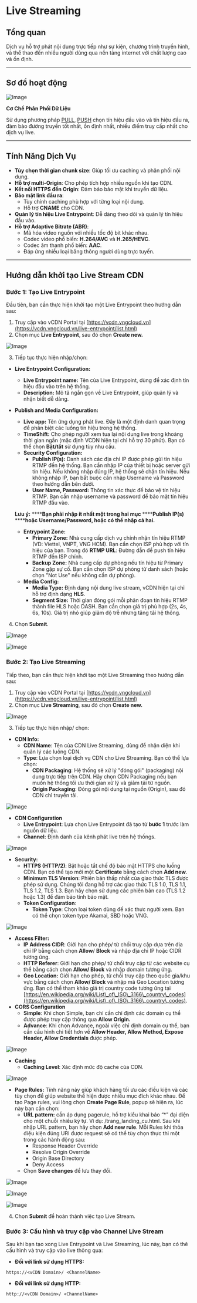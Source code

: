 # Live Streaming

## **Tổng quan** 

Dịch vụ hỗ trợ phát nội dung trực tiếp như sự kiện, chương trình truyền hình, và thể thao đến nhiều người dùng qua nền tảng internet với chất lượng cao và ổn định.

***

## Sơ đồ hoạt động

![Image](https://github.com/vngcloud/docs/blob/main/Vietnamese/.gitbook/assets/image%20(207).png?raw=true)

**Cơ Chế Phân Phối Dữ Liệu**

Sử dụng phương pháp [PU](https://docs.vngcloud.vn/vng-cloud-document/vn/vcdn/tong-quan/kien-truc-tong-quan/co-che-phan-phoi-du-lieu/phuong-phap-pull)[LL](https://docs.vngcloud.vn/display/ONVINA/Live+Streaming#\_Ph%C6%B0%C6%A1ng\_ph%C3%A1p\_PULL), [PUS](https://docs.vngcloud.vn/vng-cloud-document/vn/vcdn/tong-quan/kien-truc-tong-quan/co-che-phan-phoi-du-lieu/phuong-phap-push)[H](https://docs.vngcloud.vn/pages/viewpage.action?pageId=36045441) chọn tín hiệu đầu vào và tín hiệu đầu ra, đảm bào đường truyền tốt nhất, ổn định nhất, nhiều điểm truy cấp nhất cho dịch vụ live.

***

## **Tính Năng Dịch Vụ** 

* **Tùy chọn thời gian chunk size**: Giúp tối ưu caching và phân phối nội dung.
* **Hỗ trợ multi-Origin**: Cho phép tích hợp nhiều nguồn khi tạo CDN.
* **Kết nối HTTPS đến Origin**: Đảm bảo bảo mật khi truyền dữ liệu.
* **Bảo mật link đầu ra**:
  * Tùy chỉnh caching phù hợp với từng loại nội dung.
  * Hỗ trợ **CNAME** cho CDN.
* **Quản lý tín hiệu Live Entrypoint**: Dễ dàng theo dõi và quản lý tín hiệu đầu vào.
* **Hỗ trợ Adaptive Bitrate (ABR)**:
  * Mã hóa video nguồn với nhiều tốc độ bit khác nhau.
  * Codec video phổ biến: **H.264/AVC** và **H.265/HEVC**.
  * Codec âm thanh phổ biến: **AAC**.
  * Đáp ứng nhiều loại băng thông người dùng trực tuyến.

***

## Hướng dẫn khởi tạo Live Stream CDN 

### **Bước 1: Tạo Live Entrypoint**

Đầu tiên, bạn cần thực hiện khởi tạo một Live Entrypoint theo hướng dẫn sau: 

1. Truy cập vào vCDN Portal tại [https://vcdn.vngcloud.vn](https://vcdn.vngcloud.vn/live-entrypoint/list.html)
2. Chọn mục **Live Entrypoint**, sau đó chọn **Create new.**

![Image](https://github.com/vngcloud/docs/blob/main/Vietnamese/.gitbook/assets/image%20(832).png?raw=true)

3. Tiếp tục thực hiện nhập/chọn: 

* **Live Entrypoint Configuration:**
  * **Live Entrypoint name:** Tên của Live Entrypoint, dùng để xác định tín hiệu đầu vào trên hệ thống.
  * **Description:** Mô tả ngắn gọn về Live Entrypoint, giúp quản lý và nhận biết dễ dàng.
*   **Publish and Media Configuration:**

    * **Live app:** Tên ứng dụng phát live. Đây là một định danh quan trọng để phân biệt các luồng tín hiệu trong hệ thống.
    * **TimeShift:** Cho phép người xem tua lại nội dung live trong khoảng thời gian ngắn (mặc định VCDN hiện tại chỉ hỗ trợ 30 phút). Bạn có thể chọn **Bật/tắt** sử dụng tùy nhu cầu.
    * **Security Configuration:**
      * **Publish IP(s):** Danh sách các địa chỉ IP được phép gửi tín hiệu RTMP đến hệ thống. Bạn cần nhập IP của thiết bị hoặc server gửi tín hiệu. Nếu không nhập đúng IP, hệ thống sẽ chặn tín hiệu. Nếu không nhập IP, bạn bắt buộc cần nhập Username và Password theo hướng dẫn bên dưới.
      * **User Name, Password:** Thông tin xác thực để bảo vệ tín hiệu RTMP. Bạn cần nhập username và password để bảo mật tín hiệu RTMP đầu vào.

    ****Lưu ý:**** ******Bạn phải nhập ít nhất một trong hai mục** ********Publish IP(s)**** ******hoặc** ********Username/Password******, hoặc có thể nhập cả hai.**

    * **Entrypoint Zone:** 
      * **Primary Zone:** Nhà cung cấp dịch vụ chính nhận tín hiệu RTMP (VD: Viettel, VNPT, VNG HCM). Bạn cần chọn ISP phù hợp với tín hiệu của bạn. Trong đó **RTMP URL**: Đường dẫn để push tín hiệu RTMP đến ISP chính.
      * **Backup Zone:** Nhà cung cấp dự phòng nếu tín hiệu từ Primary Zone gặp sự cố. Bạn cần chọn ISP dự phòng từ danh sách (hoặc chọn "Not Use" nếu không cần dự phòng).
    * **Media Config:**
      * **Media Type:** Định dạng nội dung live stream, vCDN hiện tại chỉ hỗ trợ định dạng **HLS**. 
      * **Segment Size:** Thời gian đóng gói mỗi phân đoạn tín hiệu RTMP thành file HLS hoặc DASH. Bạn cần chọn giá trị phù hợp (2s, 4s, 6s, 10s). Giá trị nhỏ giúp giảm độ trễ nhưng tăng tải hệ thống.

4. Chọn **Submit**.

![Image](https://github.com/vngcloud/docs/blob/main/Vietnamese/.gitbook/assets/image%20(834).png?raw=true)

![Image](https://github.com/vngcloud/docs/blob/main/Vietnamese/.gitbook/assets/image%20(836).png?raw=true)

### **Bước 2: Tạo Live Streaming**

Tiếp theo, bạn cần thực hiện khởi tạo một Live Streaming theo hướng dẫn sau: 

1. Truy cập vào vCDN Portal tại [https://vcdn.vngcloud.vn](https://vcdn.vngcloud.vn/live-entrypoint/list.html)
2. Chọn mục **Live Streaming**, sau đó chọn **Create new.**

![Image](https://github.com/vngcloud/docs/blob/main/Vietnamese/.gitbook/assets/image%20(837).png?raw=true)

3. Tiếp tục thực hiện nhập/ chọn: 

* **CDN Info:**
  * **CDN Name**: Tên của CDN Live Streaming, dùng để nhận diện khi quản lý các luồng CDN.
  * **Type**: Lựa chọn loại dịch vụ CDN cho Live Streaming. Bạn có thể lựa chọn: 
    * **CDN Packaging**: Hệ thống sẽ xử lý "đóng gói" (packaging) nội dung trực tiếp trên CDN. Hãy chọn CDN Packaging nếu bạn muốn hệ thống tối ưu thời gian xử lý và giảm tải từ nguồn.
    * **Origin Packaging**: Đóng gói nội dung tại nguồn (Origin), sau đó CDN chỉ truyền tải.

![Image](https://github.com/vngcloud/docs/blob/main/Vietnamese/.gitbook/assets/image%20(838).png?raw=true)

* **CDN Configuration**
  * **Live Entrypoint**: Lựa chọn Live Entrypoint đã tạo từ **bước 1** trước làm nguồn dữ liệu.
  * **Channel:** Định danh của kênh phát live trên hệ thốngs.

![Image](https://github.com/vngcloud/docs/blob/main/Vietnamese/.gitbook/assets/image%20(839).png?raw=true)

* **Security:**
  * **HTTPS (HTTP/2)**: Bật hoặc tắt chế độ bảo mật HTTPS cho luồng CDN. Bạn có thể tạo mới một **Certificate** bằng cách chọn **Add new**.
  * **Minimum TLS Version**: Phiên bản thấp nhất của giao thức TLS được phép sử dụng. Chúng tôi đang hỗ trợ các giao thức TLS 1.0, TLS 1.1, TLS 1.2, TLS 1.3. Bạn hãy chọn sử dụng các phiên bản cao (TLS 1.2 hoặc 1.3) để đảm bảo tính bảo mật.
  * **Token Configuration**:
    * **Token Type**: Chọn loại token dùng để xác thực người xem. Bạn có thể chọn token type Akamai, SBD hoặc VNG.

![Image](https://github.com/vngcloud/docs/blob/main/Vietnamese/.gitbook/assets/image%20(840).png?raw=true)

* **Access Filter:**
  * **IP Address CIDR**: Giới hạn cho phép/ từ chối truy cập dựa trên địa chỉ IP bằng cách chọn **Allow**/ **Block** và nhập địa chỉ IP hoặc CIDR tương ứng.
  * **HTTP Referer**: Giới hạn cho phép/ từ chối truy cập từ các website cụ thể bằng cách chọn **Allow/ Block** và nhập domain tương ứng.
  * **Geo Location:** Giới hạn cho phép, từ chối truy cập theo quốc gia/khu vực bằng cách chọn **Allow/ Block** và nhập mã Geo Location tương ứng. Bạn có thể tham khảo giá trị country code tương ứng tại [https://en.wikipedia.org/wiki/List\_of\_ISO\_3166\_country\_codes](https://en.wikipedia.org/wiki/List\_of\_ISO\_3166\_country\_codes).
* **CORS Configuration**
  * **Simple**: Khi chọn Simple, bạn chỉ cần chỉ định các domain cụ thể được phép truy cập thông qua **Allow Origin.**
  * **Advance**: Khi chọn Advance, ngoài việc chỉ định domain cụ thể, bạn cần cấu hình chi tiết hơn về **Allow Header, Allow Method, Expose Header, Allow Credentials** được phép.

![Image](https://github.com/vngcloud/docs/blob/main/Vietnamese/.gitbook/assets/image%20(841).png?raw=true)

* **Caching**
  * **Caching Level**: Xác định mức độ cache của CDN.

![Image](https://github.com/vngcloud/docs/blob/main/Vietnamese/.gitbook/assets/image%20(842).png?raw=true)

* **Page Rules:** Tính năng này giúp khách hàng tối ưu các điều kiện và các tùy chọn để giúp website thể hiện được nhiều mục đích khác nhau. Để tạo Page rules, vui lòng chọn **Create Page Rule**, popup sẽ hiện ra, lúc này bạn cần chọn: 
  * **URL pattern:** cần áp dụng pagerule, hỗ trợ kiểu khai báo “\*” đại diện cho một chuỗi nhiều ký tự. Ví dụ: /trang\_landing\_cu.html. Sau khi nhập URL pattern, bạn hãy chọn **Add new rule**. Mỗi Rules khi thỏa điệu kiện đúng URI được request sẽ có thể tùy chọn thực thi một trong các hành động sau:
    * Response Header Override
    * Resolve Origin Override
    * Origin Base Directory
    * Deny Access
  * Chọn **Save changes** để lưu thay đổi.

![Image](https://github.com/vngcloud/docs/blob/main/Vietnamese/.gitbook/assets/image%20(843).png?raw=true)

![Image](https://github.com/vngcloud/docs/blob/main/Vietnamese/.gitbook/assets/image%20(844).png?raw=true)

![Image](https://github.com/vngcloud/docs/blob/main/Vietnamese/.gitbook/assets/image%20(845).png?raw=true)

4. Chọn **Submit** để hoàn thành việc tạo Live Stream.

### **Bước 3: Cấu hình và truy cập vào Channel Live Stream**

Sau khi bạn tạo xong Live Entrypoint và Live Streaming, lúc này, bạn có thê cấu hình và truy cập vào live thông qua: 

* **Đối với link sử dụng HTTPS:** 

```
https://<vCDN Domain>/ <ChannelName>
```

* **Đối với link sử dụng HTTP:** 

```
http://<vCDN Domain>/ <ChannelName>
```
